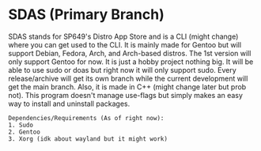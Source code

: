 # SDAS (Primary Branch)
SDAS stands for SP649's Distro App Store and is a CLI (might change) where you can get used to the CLI. It is mainly made for Gentoo but will support Debian, Fedora, Arch, and Arch-based distros. The 1st version will only support Gentoo for now. It is just a hobby project nothing big. It will be able to use sudo or doas but right now it will only support sudo. Every release/archive will get its own branch while the current development will get the main branch. Also, it is made in C++ (might change later but prob not). This program doesn't manage use-flags but simply makes an easy way to install and uninstall packages. 
```
Dependencies/Requirements (As of right now):
1. Sudo
2. Gentoo
3. Xorg (idk about wayland but it might work)
```
